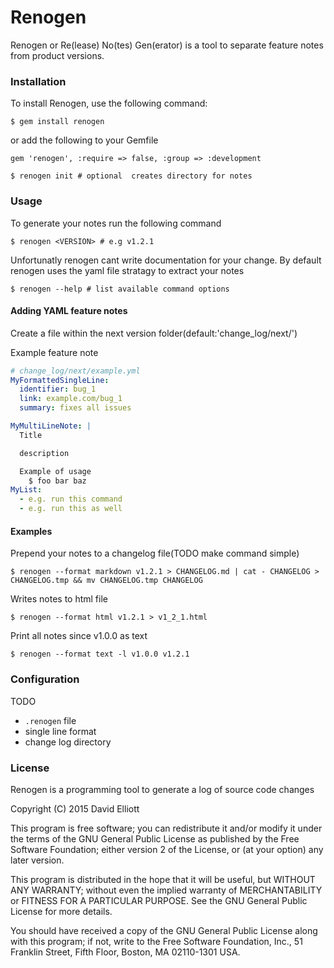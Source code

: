 # Renogen

Renogen or Re(lease) No(tes) Gen(erator) is a tool to separate feature notes from product versions.

### Installation

To install Renogen, use the following command:

`$ gem install renogen`

or add the following to your Gemfile

`gem 'renogen', :require => false, :group => :development`

`$ renogen init # optional  creates directory for notes`

### Usage

To generate your notes run the following command

`$ renogen <VERSION> # e.g v1.2.1`

Unfortunatly renogen cant write documentation for your change.
By default renogen uses the yaml file stratagy to extract your notes

`$ renogen --help # list available command options`

#### Adding YAML feature notes

Create a file within the next version folder(default:'change_log/next/')

Example feature note
```yaml
# change_log/next/example.yml
MyFormattedSingleLine:
  identifier: bug_1
  link: example.com/bug_1
  summary: fixes all issues

MyMultiLineNote: |
  Title

  description

  Example of usage
    $ foo bar baz
MyList:
  - e.g. run this command
  - e.g. run this as well
```

#### Examples

Prepend your notes to a changelog file(TODO make command simple)

`$ renogen --format markdown v1.2.1 > CHANGELOG.md | cat - CHANGELOG > CHANGELOG.tmp && mv CHANGELOG.tmp CHANGELOG`

Writes notes to html file

`$ renogen --format html v1.2.1 > v1_2_1.html`

Print all notes since v1.0.0 as text

`$ renogen --format text -l v1.0.0 v1.2.1`

### Configuration

TODO 
* `.renogen` file
* single line format
* change log directory

### License

Renogen is a programming tool to generate a log of source code changes

Copyright (C) 2015 David Elliott

This program is free software; you can redistribute it and/or modify
it under the terms of the GNU General Public License as published by
the Free Software Foundation; either version 2 of the License, or
(at your option) any later version.

This program is distributed in the hope that it will be useful,
but WITHOUT ANY WARRANTY; without even the implied warranty of
MERCHANTABILITY or FITNESS FOR A PARTICULAR PURPOSE.  See the
GNU General Public License for more details.

You should have received a copy of the GNU General Public License along
with this program; if not, write to the Free Software Foundation, Inc.,
51 Franklin Street, Fifth Floor, Boston, MA 02110-1301 USA.
